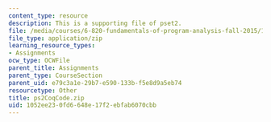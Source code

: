 ```yaml
---
content_type: resource
description: This is a supporting file of pset2.
file: /media/courses/6-820-fundamentals-of-program-analysis-fall-2015/1052ee230fd6648e17f2ebfab6070cbb_ps2CoqCode.zip
file_type: application/zip
learning_resource_types:
- Assignments
ocw_type: OCWFile
parent_title: Assignments
parent_type: CourseSection
parent_uid: e79c3a1e-29b7-e590-133b-f5e8d9a5eb74
resourcetype: Other
title: ps2CoqCode.zip
uid: 1052ee23-0fd6-648e-17f2-ebfab6070cbb
---
```

